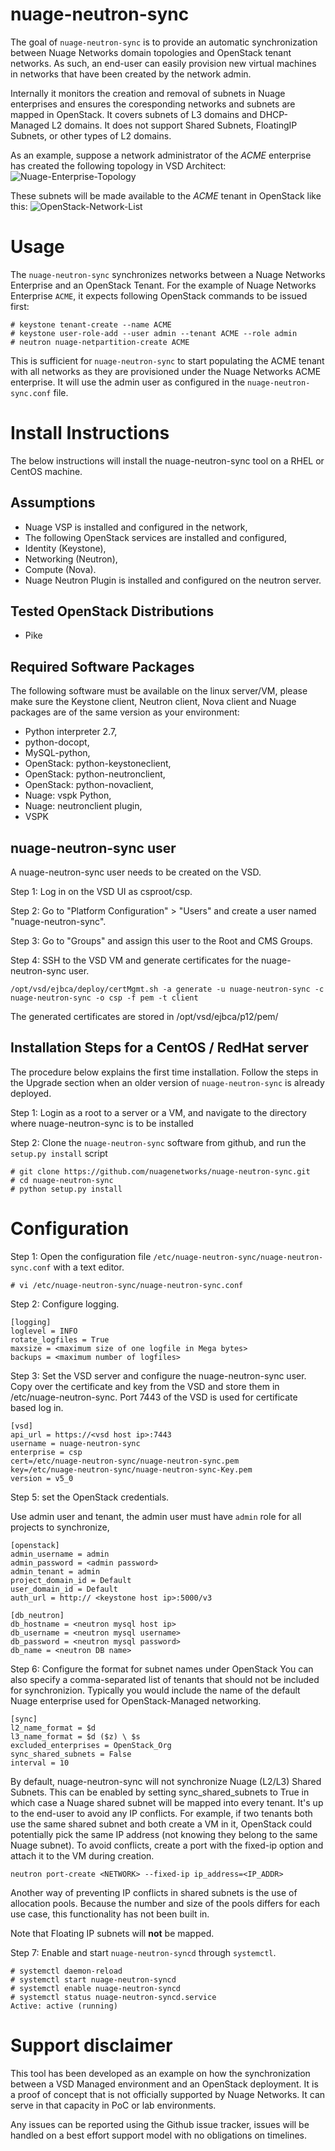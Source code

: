 # nuage-neutron-sync

The goal of `nuage-neutron-sync` is to provide an automatic synchronization between Nuage Networks domain topologies and OpenStack tenant networks. As such, an end-user can easily provision new virtual machines in networks that have been created by the network admin.

Internally it monitors the creation and removal of subnets in Nuage enterprises and ensures the coresponding networks and subnets are mapped in OpenStack. It covers subnets of L3 domains and DHCP-Managed L2 domains. It does not support Shared Subnets, FloatingIP Subnets, or other types of L2 domains.

As an example, suppose a network administrator of the *ACME* enterprise has created the following topology in VSD Architect:
![Nuage-Enterprise-Topology][nuage-subnet-list]

These subnets will be made available to the *ACME* tenant in OpenStack like this:
![OpenStack-Network-List][os-subnet-list]

# Usage

The `nuage-neutron-sync` synchronizes networks between a Nuage Networks Enterprise and an OpenStack Tenant.
For the example of Nuage Networks Enterprise `ACME`, it expects following OpenStack commands to be issued first:

```
# keystone tenant-create --name ACME
# keystone user-role-add --user admin --tenant ACME --role admin
# neutron nuage-netpartition-create ACME
```

This is sufficient for `nuage-neutron-sync`  to start populating the ACME tenant with all networks as they are provisioned under the Nuage Networks ACME enterprise. It will use the admin user as configured in the `nuage-neutron-sync.conf` file.


# Install Instructions

The below instructions will install the nuage-neutron-sync tool on a RHEL or CentOS machine.

## Assumptions

- Nuage VSP is installed and configured in the network,
- The following OpenStack services are installed and configured,
 - Identity (Keystone),
 - Networking (Neutron),
 - Compute (Nova).
 - Nuage Neutron Plugin is installed and configured on the neutron server.

## Tested OpenStack Distributions


- Pike 

## Required Software Packages

The following software must be available on the linux server/VM, please make sure the Keystone client, Neutron client, Nova client and Nuage packages are of the same version as your environment:

- Python interpreter 2.7,
- python-docopt,
- MySQL-python,
- OpenStack: python-keystoneclient,
- OpenStack: python-neutronclient,
- OpenStack: python-novaclient,
- Nuage: vspk Python,
- Nuage: neutronclient plugin,
- VSPK


## nuage-neutron-sync user
A nuage-neutron-sync user needs to be created on the VSD.

Step 1: Log in on the VSD UI as csproot/csp.

Step 2: Go to "Platform Configuration" > "Users" and create a user named "nuage-neutron-sync".

Step 3: Go to "Groups" and assign this user to the Root and CMS Groups.

Step 4: SSH to the VSD VM and generate certificates for the nuage-neutron-sync user.

```
/opt/vsd/ejbca/deploy/certMgmt.sh -a generate -u nuage-neutron-sync -c nuage-neutron-sync -o csp -f pem -t client
```
The generated certificates are stored in /opt/vsd/ejbca/p12/pem/

## Installation Steps for a CentOS / RedHat server

The procedure below explains the first time installation. Follow the steps in the Upgrade section when an older version of `nuage-neutron-sync` is already deployed.

Step 1: Login as a root to a server or a VM, and navigate to the directory where nuage-neutron-sync is to be installed

Step 2: Clone the `nuage-neutron-sync` software from github, and run the `setup.py install` script

```
# git clone https://github.com/nuagenetworks/nuage-neutron-sync.git
# cd nuage-neutron-sync
# python setup.py install
```

# Configuration

Step 1: Open the configuration file `/etc/nuage-neutron-sync/nuage-neutron-sync.conf` with a text editor.

```
# vi /etc/nuage-neutron-sync/nuage-neutron-sync.conf
```

Step 2: Configure logging.

```
[logging]
loglevel = INFO
rotate_logfiles = True
maxsize = <maximum size of one logfile in Mega bytes>
backups = <maximum number of logfiles>
```

Step 3: Set the VSD server and configure the nuage-neutron-sync user. Copy over the certificate and key from the VSD and store them in /etc/nuage-neutron-sync. Port 7443 of the VSD is used for certificate based log in.

```
[vsd]
api_url = https://<vsd host ip>:7443
username = nuage-neutron-sync
enterprise = csp
cert=/etc/nuage-neutron-sync/nuage-neutron-sync.pem
key=/etc/nuage-neutron-sync/nuage-neutron-sync-Key.pem
version = v5_0
```

Step 5: set the OpenStack credentials.

Use admin user and tenant, the admin user must have `admin` role for all projects to synchronize,


```
[openstack]
admin_username = admin
admin_password = <admin password>
admin_tenant = admin
project_domain_id = Default
user_domain_id = Default
auth_url = http:// <keystone host ip>:5000/v3

[db_neutron]
db_hostname = <neutron mysql host ip>
db_username = <neutron mysql username>
db_password = <neutron mysql password>
db_name = <neutron DB name>
```

Step 6: Configure the format for subnet names under OpenStack
You can also specify a comma-separated list of tenants that should not be included for synchronizion. Typically you would include the name of the default Nuage enterprise used for OpenStack-Managed networking.

```
[sync]
l2_name_format = $d
l3_name_format = $d ($z) \ $s
excluded_enterprises = OpenStack_Org
sync_shared_subnets = False
interval = 10
```

By default, nuage-neutron-sync will not synchronize Nuage (L2/L3) Shared Subnets. This can be enabled by setting sync_shared_subnets to True in which case a Nuage shared subnet will be mapped into every tenant. It's up to the end-user to avoid any IP conflicts. For example, if two tenants both use the same shared subnet and both create a VM in it, OpenStack could potentially pick the same IP address (not knowing they belong to the same Nuage subnet). To avoid conflicts, create a port with the fixed-ip option and attach it to the VM during creation.

```
neutron port-create <NETWORK> --fixed-ip ip_address=<IP_ADDR>
```

Another way of preventing IP conflicts in shared subnets is the use of allocation pools. Because the number and size of the pools differs for each use case, this functionality has not been built in. 

Note that Floating IP subnets will **not** be mapped.

Step 7: Enable and start `nuage-neutron-syncd` through `systemctl`.

```
# systemctl daemon-reload
# systemctl start nuage-neutron-syncd
# systemctl enable nuage-neutron-syncd
# systemctl status nuage-neutron-syncd.service
Active: active (running)
```

[nuage-subnet-list]: sample/Nuage-subnet-list.PNG
[os-subnet-list]: sample/OS-subnet-list.PNG

# Support disclaimer

This tool has been developed as an example on how the synchronization between a VSD Managed environment and an OpenStack deployment. It is a proof of concept that is not officially supported by Nuage Networks. It can serve in that capacity in PoC or lab environments. 

Any issues can be reported using the Github issue tracker, issues will be handled on a best effort support model with no obligations on timelines.

